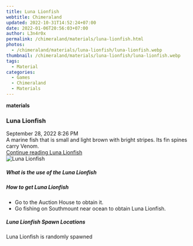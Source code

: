 ```yaml
---
title: Luna Lionfish
webtitle: Chimeraland
updated: 2022-10-31T14:52:24+07:00
date: 2022-01-06T20:56:03+07:00
author: L3n4r0x
permalink: /chimeraland/materials/luna-lionfish.html
photos:
  - /chimeraland/materials/luna-lionfish/luna-lionfish.webp
thumbnail: /chimeraland/materials/luna-lionfish/luna-lionfish.webp
tags:
  - Material
categories:
  - Games
  - Chimeraland
  - Materials
---
```


<section id="bootstrap-wrapper"><link rel="stylesheet" href="https://cdn.statically.io/gh/dimaslanjaka/Web-Manajemen/40ac3225/css/bootstrap-4.5-wrapper.css"/><div class="row g-0 border rounded overflow-hidden flex-md-row mb-4 shadow-sm position-relative"><div class="col p-4 d-flex flex-column position-static"><strong class="d-inline-block mb-2 text-success">materials</strong><h3 class="mb-0">Luna Lionfish</h3><div class="mb-1 text-muted">September 28, 2022 8:26 PM</div><div class="mb-2 border p-1">A marine fish that is small and light brown with bright stripes. Its fin spines carry Venom.</div><a href="#" class="stretched-link d-none">Continue reading Luna Lionfish</a></div><div class="col-auto d-none d-lg-block"><img src="/chimeraland/materials/luna-lionfish/luna-lionfish.webp" alt="Luna Lionfish"/></div></div><div class="row"><div class="col-lg-6 col-12 mb-2"><div class="card"><div class="card-body"><h5 class="card-title">What is the use of the Luna Lionfish</h5><div class="card-text"><ul></ul></div></div></div></div><div class="col-lg-6 col-12 mb-2"><div class="card"><div class="card-body"><h5 class="card-title">How to get Luna Lionfish</h5><div class="card-text"><ul><li>Go to the Auction House to obtain it.</li><li>Go fishing on Southmount near ocean to obtain Luna Lionfish.</li></ul></div></div></div></div><div class="col-12 mb-2"><h5>Luna Lionfish Spawn Locations</h5><p>Luna Lionfish is randomly spawned</p></div></div></section>
